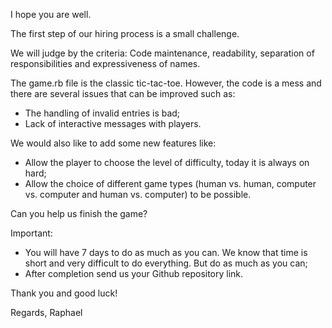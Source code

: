 I hope you are well. 

The first step of our hiring process is a small challenge. 

We will judge by the criteria: Code maintenance, readability, separation of responsibilities and expressiveness of names.

The game.rb file is the classic tic-tac-toe. However, the code is a mess and there are several issues that can be improved such as:
 - The handling of invalid entries is bad;
 - Lack of interactive messages with players.

We would also like to add some new features like:
 - Allow the player to choose the level of difficulty, today it is always on hard;
 - Allow the choice of different game types (human vs. human, computer vs. computer and human vs. computer) to be possible.

Can you help us finish the game?

Important:
 - You will have 7 days to do as much as you can. We know that time is short and very difficult to do everything. But do as much as you can;
 - After completion send us your Github repository link.

Thank you and good luck!

Regards, Raphael
